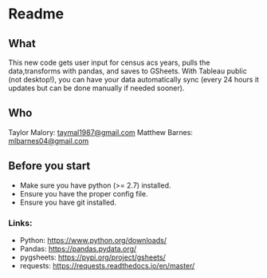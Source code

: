 # Readme

## What
This new code gets user input for census acs years, pulls the data,transforms with pandas, and saves to GSheets.
With Tableau public (not desktop!), you can have your data automatically sync (every 24 hours it updates but can be done manually if needed sooner).

## Who
Taylor Malory: taymal1987@gmail.com
Matthew Barnes: mlbarnes04@gmail.com

## Before you start
* Make sure you have python (>= 2.7) installed.
* Ensure you have the proper config file. 
* Ensure you have git installed.

### Links: 
* Python: https://www.python.org/downloads/
* Pandas: https://pandas.pydata.org/
* pygsheets: https://pypi.org/project/gsheets/
* requests: https://requests.readthedocs.io/en/master/
